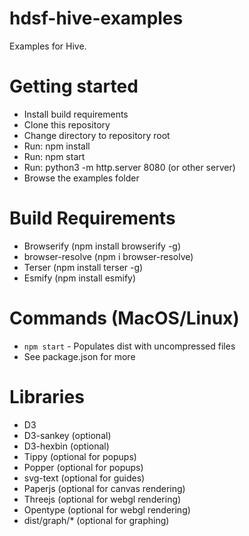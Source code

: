 # hdsf-hive-examples
Examples for Hive.

# Getting started
- Install build requirements
- Clone this repository
- Change directory to repository root
- Run: npm install
- Run: npm start 
- Run: python3 -m http.server 8080 (or other server)
- Browse the examples folder

# Build Requirements
- Browserify (npm install browserify -g)
- browser-resolve (npm i browser-resolve)
- Terser (npm install terser -g)
- Esmify (npm install esmify)

# Commands (MacOS/Linux)
- `npm start` - Populates dist with uncompressed files
- See package.json for more

# Libraries
- D3
- D3-sankey (optional)
- D3-hexbin (optional)
- Tippy (optional for popups)
- Popper (optional for popups)
- svg-text (optional for guides)
- Paperjs (optional for canvas rendering)
- Threejs (optional for webgl rendering)
- Opentype (optional for webgl rendering)
- dist/graph/* (optional for graphing)

